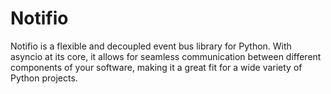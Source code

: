 # Notifio
Notifio is a flexible and decoupled event bus library for Python. With asyncio at its core, it allows for seamless communication between different components of your software, making it a great fit for a wide variety of Python projects.
